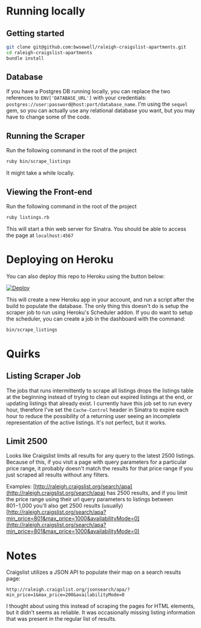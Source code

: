 # Running locally
## Getting started

```bash
git clone git@github.com:bwsewell/raleigh-craigslist-apartments.git
cd raleigh-craigslist-apartments
bundle install
```

## Database
If you have a Postgres DB running locally, you can replace the two references to `ENV['DATABASE_URL']` with your credentials: `postgres://user:password@host:port/database_name`. I'm using the `sequel` gem, so you can actually use any relational database you want, but you may have to change some of the code.

## Running the Scraper
Run the following command in the root of the project

```bash
ruby bin/scrape_listings
```

It might take a while locally.

## Viewing the Front-end

Run the following command in the root of the project

```bash
ruby listings.rb
```

This will start a thin web server for Sinatra. You should be able to access the page at `localhost:4567`

# Deploying on Heroku
You can also deploy this repo to Heroku using the button below:

[![Deploy](https://www.herokucdn.com/deploy/button.svg)](https://heroku.com/deploy)

This will create a new Heroku app in your account, and run a script after the build to populate the database. The only thing this doesn't do is setup the scraper job to run using Heroku's Scheduler addon. If you do want to setup the scheduler, you can create a job in the dashboard with the command:

```bash
bin/scrape_listings
```

# Quirks
## Listing Scraper Job
The jobs that runs intermittently to scrape all listings drops the listings table at the beginning instead of trying to clean out expired listings at the end, or updating listings that already exist. I currently have this job set to run every hour, therefore I've set the `Cache-Control` header in Sinatra to expire each hour to reduce the possibility of a returning user seeing an incomplete representation of the active listings. It's not perfect, but it works.

## Limit 2500
Looks like Craigslist limits all results for any query to the latest 2500 listings. Because of this, if you visit a page with query parameters for a particular price range, it probably doesn't match the results for that price range if you just scraped all results without any filters.

Examples:
[http://raleigh.craigslist.org/search/apa](http://raleigh.craigslist.org/search/apa) has 2500 results, and if you limit the price range using their url query parameters to listings between $801-$1,000 you'll also get 2500 results (usually) [http://raleigh.craigslist.org/search/apa?min_price=801&max_price=1000&availabilityMode=0](http://raleigh.craigslist.org/search/apa?min_price=801&max_price=1000&availabilityMode=0)

# Notes
Craigslist utilizes a JSON API to populate their map on a search results page:

`http://raleigh.craigslist.org/jsonsearch/apa/?min_price=1&max_price=200&availabilityMode=0`

I thought about using this instead of scraping the pages for HTML elements, but it didn't seems as reliable. It was occasionally missing listing information that was present in the regular list of results.

